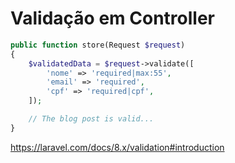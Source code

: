 # Validação em Controller
```php
public function store(Request $request)
{
    $validatedData = $request->validate([
        'nome' => 'required|max:55',
        'email' => 'required',
        'cpf' => 'required|cpf',
    ]);

    // The blog post is valid...
}
```
https://laravel.com/docs/8.x/validation#introduction
